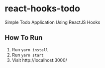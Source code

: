 # react-hooks-todo

Simple Todo Application Using ReactJS Hooks

## How To Run

1. Run `yarn install`
2. Run `yarn start`
3. Visit http://localhost:3000/

